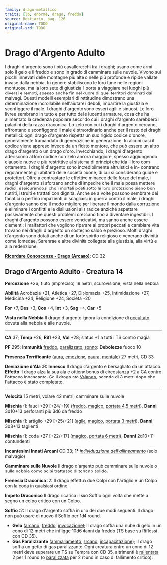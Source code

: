 ```yaml
---
family: drago-metallico
traits: [lb, enorme, drago, freddo]
source: Bestiario, pag. 126
original-name: TODO
original-srd: TODO
---
```


# Drago d'Argento Adulto

I draghi d'argento sono i più cavallereschi tra i draghi; usano come armi solo
il gelo e il freddo e sono in grado di camminare sulle nuvole. Vivono sui picchi
innevati delle montagne più alte o nelle più profonde e ripide vallate invase
dalla nebbia. In genere stabiliscono le loro tane nelle regioni montuose, ma la
loro sete di giustizia li porta a viaggiare nei luoghi più diversi e remoti,
spesso anche fin nel cuore di quei territori dominati dai malvagi. Questi
modelli esemplari di rettitudine dimostrano una determinazione incrollabile
nell'aiutare i deboli, impartire la giustizia e sconfiggere il male. I draghi
d'argento sono esseri agili e sinuosi. Le loro livree sembrano in tutto e per
tutto delle lucenti armature, cosa che ha alimentato la credenza popolare
secondo cui i draghi d'argento sarebbero i paladini della razza draconica. Lo
zelo con cui i draghi d'argento cercano, affrontano e sconfiggono il male è
straordinario anche per il resto dei draghi metallici: ogni drago d'argento
rispetta un suo rigido codice d'onore, generalmente tramandato di generazione in
generazione. In alcuni casi il codice viene appreso invece da un fidato mentore,
che può essere un altro drago d'argento o un drago d'oro. Invecchiando, i draghi
d'argento aderiscono al loro codice con zelo ancora maggiore, spesso aggiungendo
clausole nuove e più restrittive al sistema di principi che ida il loro com
ortamento. I draghi d'argento sono incredibilmente altruistici e in- contrano
regolarmente gli abitanti delle società buone, di cui si considerano guide e
protettori. Oltre a contrastare le effettive minacce delle forze del male, i
draghi d'argento si sforzano anche di impedire che il male possa mettere radici,
assicurandosi che i mortali posti sotto la loro protezione siano ben nutriti,
istruiti e trattati con dignità. Anche se a volte possono sembrare dei fanatici
o perfino impazienti di scagliarsi in guerra contro il male, i draghi d'argento
sanno che il modo migliore per liberare il mondo dalla corruzione è eliminare i
conflitti e le disillusioni alla radice anziché aspettare passivamente che
questi problemi crescano fino a diventare ingestibili. I draghi d'argento
possono essere vendicativi, ma sanno anche essere clementi; i malfattori che
vogliono riparare ai propri peccati e cambiare vita trovano nei draghi d'argento
un sostegno saldo e prezioso. Molti draghi d'argento sono dotati anche di un
forte spirito religioso e venerano divinità come Iomedae, Sarenrae e altre
divinità collegate alla giustizia, alla virtù e alla redenzione.

**[Ricordare Conoscenze - Drago (Arcano)](/azioni/abilita/ricordare-conoscenze)**:
CD 32

## Drago d'Argento Adulto - Creatura 14

**Percezione** +26; fiuto (impreciso) 18 metri, scurovisione, vista nella nebbia

**Abilità** Acrobazia +21, Atletica +27, Diplomazia +25, Intimidazione +27,
Medicina +24, Religione +24, Società +20

**For** +7, **Des** +3, **Cos** +4, **Int** +3, **Sag** +4, **Car** +5

**Vista nella Nebbia** Il drago d'argento ignora la condizione di
[occultato](/condizioni/occultato) dovuta alla nebbia e alle nuvole.

---

**CA** 37; **Temp** +26, **Rifl** +23, **Vol** +28; status +1 a tutti i TS
contro magia

**PF** 295; **Immunità** [freddo](/tratti/freddo),
[paralizzato](/condizioni/paralizzato), [sonno](/tratti/sonno): **Debolezze**
fuoco 10

**Presenza Terrificante** ([aura](/tratti/aura), [emozione](/tratti/emozione),
[paura](/tratti/paura), [mentale](/tratti/mentale)) 27 metri, CD 33

**Deviazione d'Ala** :R: **Innesco** Il drago d'argento è bersagliato da un
attacco. **Effetto** Il drago alza la sua ala e ottiene bonus di circostanza +2
a CA contro l'attacco innescante. Se il drago sta [Volando](/azioni/volare),
scende di 3 metri dopo che l'attacco è stato completato.

---

**Velocità** 15 metri, volare 42 metri; camminare sulle nuvole

**Mischia** :1: fauci +29 \[+24/+19] ([freddo](/tratti/freddo),
[magico](/tratti/magico), [portata 4,5 metri](/tratti/portata)), **Danni**
3d10+13 perforanti più 3d6 da freddo

**Mischia** :1: artiglio +29 \[+25/+21] ([agile](/tratti/agile),
[magico](/tratti/magico), [portata 3 metri](/tratti/portata)), **Danni** 3d8+13
taglienti

**Mischia** :1: coda +27 \[+22/+17] ([magico](/tratti/magico),
[portata 6 metri](/tratti/portata)), **Danni** 2d10+11 contundenti

**Incantesimi Innati Arcani** CD 33; **1°**
_[individuazione dell'allineamento](/incantesimi/individuazione-dellallineamento)_
(solo malvagio)

**Camminare sulle Nuvole** Il drago d'argento può camminare sulle nuvole o sulla
nebbia come se si trattasse di terreno solido.

**Frenesia Draconica** :2: Il drago effettua due Colpi con l'artiglio e un Colpo
con la coda in qualsiasi ordine.

**Impeto Draconico** Il drago ricarica il suo Soffio ogni volta che mette a
segno un colpo critico con un Colpo.

**Soffio** :2: Il drago d'argento soffia in uno dei due modi seguenti. Il drago
non può usare di nuovo il Soffio per 1d4 round.

- **Gelo** ([arcano](/tratti/arcano), [freddo](/tratti/freddo),
  [invocazione](/tratti/invocazione)); Il drago soffia una nube di gelo in un
  cono di 12 metri che infligge 10d6 danni da freddo (TS base su Riflessi con CD
  35).
- **Gas Paralizzante** ([ammaliamento](/tratti/ammaliamento),
  [arcano](/tratti/arcano), [incapacitazione](/tratti/incapacitazione)); Il
  drago soffia un getto di gas paralizzante. Ogni creatura entro un cono di 12
  metri deve superare un TS su Tempra con CD 35, altrimenti è
  [rallentata](/condizioni/rallentato) 2 per 1 round (o
  [paralizzata](/condizioni/paralizzato) per 2 round in caso di fallimento
  critico).
